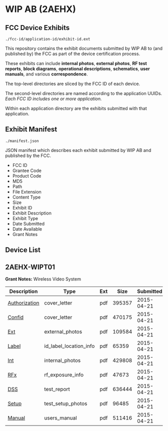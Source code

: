 # WIP AB (2AEHX)
## FCC Device Exhibits

```
./fcc-id/application-id/exhibit-id.ext
```

This repository contains the exhibit documents submitted by WIP AB to (and published by) the FCC as part of the device certification process.

These exhibits can include **internal photos**, **external photos**, **RF test reports**, **block diagrams**, **operational descriptions**, **schematics**, **user manuals**, and various **correspondence**.

The top-level directories are sliced by the FCC ID of each device.

The second-level directories are named according to the application UUIDs. *Each FCC ID includes one or more application.*

Within each application directory are the exhibits submitted with that application. 

## Exhibit Manifest

```
./manifest.json
```

JSON manifest which describes each exhibit submitted by WIP AB and published by the FCC.

- FCC ID
- Grantee Code
- Product Code
- MD5
- Path
- File Extension
- Content Type
- Size
- Exhibit ID
- Exhibit Description
- Exhibit Type
- Date Submitted
- Date Available
- Grant Notes

## Device List
## 2AEHX-WIPT01
**Grant Notes:** Wireless Video System

| Description | Type | Ext | Size | Submitted | Available |
| ----------- | ---- | --- | ---- | --------- | --------- |
| [Authorization](2AEHX-WIPT01/0968c258287ed75646436a67f3f584b5/2592189.pdf) | cover_letter | pdf | 395357 | 2015-04-21 | 2015-04-21 |
| [Confid](2AEHX-WIPT01/0968c258287ed75646436a67f3f584b5/2592190.pdf) | cover_letter | pdf | 470175 | 2015-04-21 | 2015-04-21 |
| [Ext](2AEHX-WIPT01/0968c258287ed75646436a67f3f584b5/2592191.pdf) | external_photos | pdf | 109584 | 2015-04-21 | 2015-04-21 |
| [Label](2AEHX-WIPT01/0968c258287ed75646436a67f3f584b5/2592193.pdf) | id_label_location_info | pdf | 65359 | 2015-04-21 | 2015-04-21 |
| [Int](2AEHX-WIPT01/0968c258287ed75646436a67f3f584b5/2592192.pdf) | internal_photos | pdf | 429808 | 2015-04-21 | 2015-04-21 |
| [RFx](2AEHX-WIPT01/0968c258287ed75646436a67f3f584b5/2592185.pdf) | rf_exposure_info | pdf | 47673 | 2015-04-21 | 2015-04-21 |
| [DSS](2AEHX-WIPT01/0968c258287ed75646436a67f3f584b5/2592194.pdf) | test_report | pdf | 636444 | 2015-04-21 | 2015-04-21 |
| [Setup](2AEHX-WIPT01/0968c258287ed75646436a67f3f584b5/2592195.pdf) | test_setup_photos | pdf | 96485 | 2015-04-21 | 2015-04-21 |
| [Manual](2AEHX-WIPT01/0968c258287ed75646436a67f3f584b5/2406986.pdf) | users_manual | pdf | 511416 | 2015-04-21 | 2015-04-21 |
